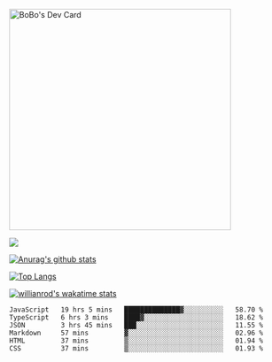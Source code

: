 <a href="https://app.daily.dev/bobostudio"><img src="https://api.daily.dev/devcards/f013586a91f44c6bb48daaad096b5da2.png?r=l9i" width="400" alt="BoBo's Dev Card"/></a>
<!-- <div align="center"><a href="https://app.daily.dev/bobocode"><img src="https://api.daily.dev/devcards/e055a18cb8284958ba546ef75ce2dee9.png?r=4fd" width="400" alt="Lin JinBo's Dev Card"/></a></div> -->

![](https://blog-img-1252233196.cos.ap-guangzhou.myqcloud.com/github-home.png)
     
[![Anurag's github stats](https://github-readme-stats.vercel.app/api?username=BB-Code&count_private=true&show_icons=true)](https://github.com/BB-Code/github-readme-stats)

[![Top Langs](https://github-readme-stats.vercel.app/api/top-langs/?username=BB-Code&layout=compact)](https://github.com/BB-Code/github-readme-stats)

[![willianrod's wakatime stats](https://github-readme-stats.vercel.app/api/wakatime?username=bobocode&layout=compact)](https://github.com/BB-Code/github-readme-stats)

<!--
**BB-Code/BB-Code** is a ✨ _special_ ✨ repository because its `README.md` (this file) appears on your GitHub profile.

Here are some ideas to get you started:

- 🔭 I’m currently working on ...
- 🌱 I’m currently learning ...
- 👯 I’m looking to collaborate on ...
- 🤔 I’m looking for help with ...
- 💬 Ask me about ...
- 📫 How to reach me: ...
- 😄 Pronouns: ...
- ⚡ Fun fact: ...
-->

<!--START_SECTION:waka-->

```text
JavaScript   19 hrs 5 mins   ██████████████▓░░░░░░░░░░   58.70 %
TypeScript   6 hrs 3 mins    ████▓░░░░░░░░░░░░░░░░░░░░   18.62 %
JSON         3 hrs 45 mins   ███░░░░░░░░░░░░░░░░░░░░░░   11.55 %
Markdown     57 mins         ▓░░░░░░░░░░░░░░░░░░░░░░░░   02.96 %
HTML         37 mins         ▒░░░░░░░░░░░░░░░░░░░░░░░░   01.94 %
CSS          37 mins         ▒░░░░░░░░░░░░░░░░░░░░░░░░   01.93 %
```

<!--END_SECTION:waka-->



